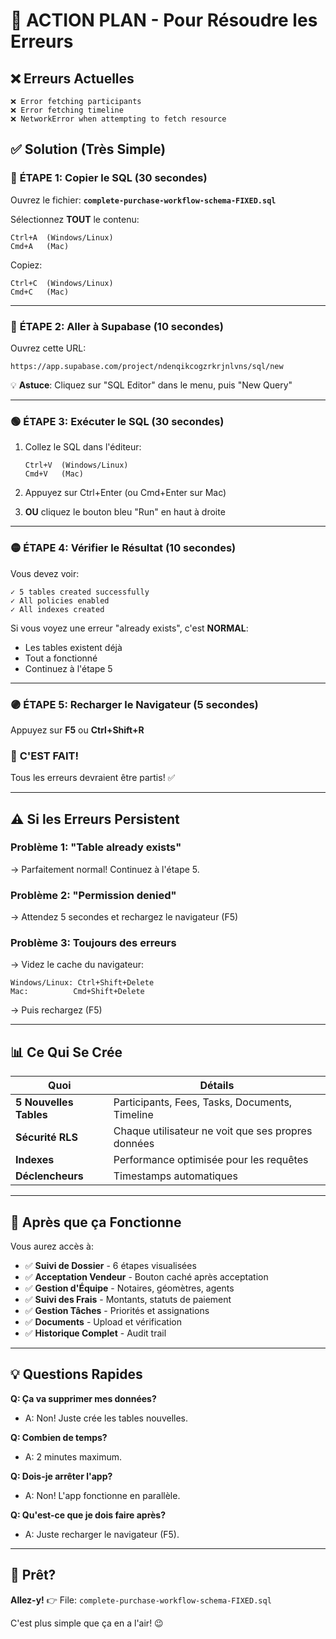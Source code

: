 # 🎯 ACTION PLAN - Pour Résoudre les Erreurs

## ❌ Erreurs Actuelles
```
❌ Error fetching participants
❌ Error fetching timeline
❌ NetworkError when attempting to fetch resource
```

## ✅ Solution (Très Simple)

### 🔴 **ÉTAPE 1: Copier le SQL** (30 secondes)

Ouvrez le fichier: **`complete-purchase-workflow-schema-FIXED.sql`**

Sélectionnez **TOUT** le contenu:
```
Ctrl+A  (Windows/Linux)
Cmd+A   (Mac)
```

Copiez:
```
Ctrl+C  (Windows/Linux)
Cmd+C   (Mac)
```

---

### 🔵 **ÉTAPE 2: Aller à Supabase** (10 secondes)

Ouvrez cette URL:
```
https://app.supabase.com/project/ndenqikcogzrkrjnlvns/sql/new
```

💡 **Astuce**: Cliquez sur "SQL Editor" dans le menu, puis "New Query"

---

### 🟢 **ÉTAPE 3: Exécuter le SQL** (30 secondes)

1. Collez le SQL dans l'éditeur:
   ```
   Ctrl+V  (Windows/Linux)
   Cmd+V   (Mac)
   ```

2. Appuyez sur Ctrl+Enter (ou Cmd+Enter sur Mac)

3. **OU** cliquez le bouton bleu "Run" en haut à droite

---

### 🟡 **ÉTAPE 4: Vérifier le Résultat** (10 secondes)

Vous devez voir:
```
✓ 5 tables created successfully
✓ All policies enabled
✓ All indexes created
```

Si vous voyez une erreur "already exists", c'est **NORMAL**:
- Les tables existent déjà
- Tout a fonctionné
- Continuez à l'étape 5

---

### 🟣 **ÉTAPE 5: Recharger le Navigateur** (5 secondes)

Appuyez sur **F5** ou **Ctrl+Shift+R**

### 🎉 **C'EST FAIT!**

Tous les erreurs devraient être partis! ✅

---

## ⚠️ Si les Erreurs Persistent

### Problème 1: "Table already exists"
→ Parfaitement normal! Continuez à l'étape 5.

### Problème 2: "Permission denied"  
→ Attendez 5 secondes et rechargez le navigateur (F5)

### Problème 3: Toujours des erreurs
→ Videz le cache du navigateur:
```
Windows/Linux: Ctrl+Shift+Delete
Mac:          Cmd+Shift+Delete
```
→ Puis rechargez (F5)

---

## 📊 Ce Qui Se Crée

| Quoi | Détails |
|------|---------|
| **5 Nouvelles Tables** | Participants, Fees, Tasks, Documents, Timeline |
| **Sécurité RLS** | Chaque utilisateur ne voit que ses propres données |
| **Indexes** | Performance optimisée pour les requêtes |
| **Déclencheurs** | Timestamps automatiques |

---

## 🎯 Après que ça Fonctionne

Vous aurez accès à:
- ✅ **Suivi de Dossier** - 6 étapes visualisées
- ✅ **Acceptation Vendeur** - Bouton caché après acceptation
- ✅ **Gestion d'Équipe** - Notaires, géomètres, agents
- ✅ **Suivi des Frais** - Montants, statuts de paiement
- ✅ **Gestion Tâches** - Priorités et assignations
- ✅ **Documents** - Upload et vérification
- ✅ **Historique Complet** - Audit trail

---

## 💡 Questions Rapides

**Q: Ça va supprimer mes données?**
- A: Non! Juste crée les tables nouvelles.

**Q: Combien de temps?**
- A: 2 minutes maximum.

**Q: Dois-je arrêter l'app?**
- A: Non! L'app fonctionne en parallèle.

**Q: Qu'est-ce que je dois faire après?**
- A: Juste recharger le navigateur (F5).

---

## 🚀 Prêt?

**Allez-y!** 👉 File: `complete-purchase-workflow-schema-FIXED.sql`

C'est plus simple que ça en a l'air! 😉

